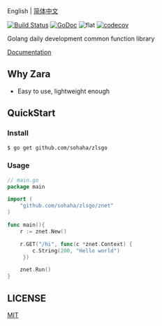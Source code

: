 English | [简体中文](./README.ZH.md)

[![Build Status](https://www.travis-ci.org/sohaha/zlsgo.svg?branch=master)](https://www.travis-ci.org/sohaha/zlsgo)
[![GoDoc](https://godoc.org/github.com/sohaha/zlsgo?status.svg)](https://godoc.org/github.com/sohaha/zlsgo)
![flat](https://img.shields.io/github/languages/top/sohaha/zlsgo.svg?style=flat)
[![codecov](https://codecov.io/gh/sohaha/zlsgo/branch/master/graph/badge.svg)](https://codecov.io/gh/sohaha/zlsgo)

Golang daily development common function library

[Documentation](https://docs.73zls.com/zls-go/#)

## Why Zara

- Easy to use, lightweight enough

## QuickStart

### Install

```bash
$ go get github.com/sohaha/zlsgo
```

### Usage

```go
// main.go
package main 

import (
    "github.com/sohaha/zlsgo/znet"
)

func main(){
    r := znet.New()

    r.GET("/hi", func(c *znet.Context) {
        c.String(200, "Hello world")
     })

    znet.Run()
}
```

## LICENSE

[MIT](LICENSE)
